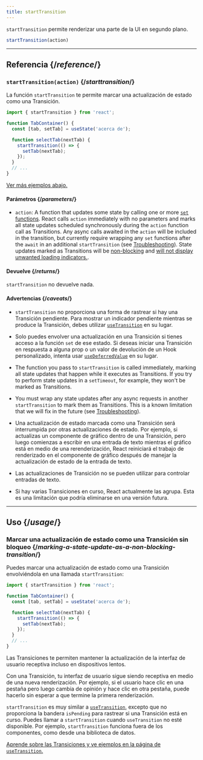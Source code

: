 ```yaml
---
title: startTransition
---
```


<Intro>

`startTransition` permite renderizar una parte de la UI en segundo plano.

```js
startTransition(action)
```

</Intro>

<InlineToc />

---

## Referencia {/*reference*/}

### `startTransition(action)` {/*starttransition*/}

La función `startTransition` te permite marcar una actualización de estado como una Transición.

```js {7,9}
import { startTransition } from 'react';

function TabContainer() {
  const [tab, setTab] = useState('acerca de');

  function selectTab(nextTab) {
    startTransition(() => {
      setTab(nextTab);
    });
  }
  // ...
}
```

[Ver más ejemplos abajo.](#usage)

#### Parámetros {/*parameters*/}

* `action`: A function that updates some state by calling one or more [`set` functions](/reference/react/useState#setstate). React calls `action` immediately with no parameters and marks all state updates scheduled synchronously during the `action` function call as Transitions. Any async calls awaited in the `action` will be included in the transition, but currently require wrapping any `set` functions after the `await` in an additional `startTransition` (see [Troubleshooting](/reference/react/useTransition#react-doesnt-treat-my-state-update-after-await-as-a-transition)). State updates marked as Transitions will be [non-blocking](#marking-a-state-update-as-a-non-blocking-transition) and [will not display unwanted loading indicators.](/reference/react/useTransition#preventing-unwanted-loading-indicators).

#### Devuelve {/*returns*/}

`startTransition` no devuelve nada.

#### Advertencias {/*caveats*/}

* `startTransition` no proporciona una forma de rastrear si hay una Transición pendiente. Para mostrar un indicador pendiente mientras se produce la Transición, debes utilizar [`useTransition`](/reference/react/useTransition) en su lugar.

* Solo puedes envolver una actualización en una Transición si tienes acceso a la función `set`  de ese estado. Si deseas iniciar una Transición en respuesta a alguna prop o un valor de devolución de un Hook personalizado, intenta usar [`useDeferredValue`](/reference/react/useDeferredValue) en su lugar.

* The function you pass to `startTransition` is called immediately, marking all state updates that happen while it executes as Transitions. If you try to perform state updates in a `setTimeout`, for example, they won't be marked as Transitions.

* You must wrap any state updates after any async requests in another `startTransition` to mark them as Transitions. This is a known limitation that we will fix in the future (see [Troubleshooting](/reference/react/useTransition#react-doesnt-treat-my-state-update-after-await-as-a-transition)).

* Una actualización de estado marcada como una Transición será interrumpida por otras actualizaciones de estado. Por ejemplo, si actualizas un componente de gráfico dentro de una Transición, pero luego comienzas a escribir en una entrada de texto mientras el gráfico está en medio de una rerenderización, React reiniciará el trabajo de renderizado en el componente de gráfico después de manejar la actualización de estado de la entrada de texto.

* Las actualizaciones de Transición no se pueden utilizar para controlar entradas de texto.

* Si hay varias Transiciones en curso, React actualmente las agrupa. Esta es una limitación que podría eliminarse en una versión futura.

---

## Uso {/*usage*/}

### Marcar una actualización de estado como una Transición sin bloqueo {/*marking-a-state-update-as-a-non-blocking-transition*/}

Puedes marcar una actualización de estado como una Transición envolviéndola en una llamada `startTransition`:

```js {7,9}
import { startTransition } from 'react';

function TabContainer() {
  const [tab, setTab] = useState('acerca de');

  function selectTab(nextTab) {
    startTransition(() => {
      setTab(nextTab);
    });
  }
  // ...
}
```

Las Transiciones te permiten mantener la actualización de la interfaz de usuario receptiva incluso en dispositivos lentos.

Con una Transición, tu interfaz de usuario sigue siendo receptiva en medio de una nueva renderización. Por ejemplo, si el usuario hace clic en una pestaña pero luego cambia de opinión y hace clic en otra pestaña, puede hacerlo sin esperar a que termine la primera renderización.

<Note>

`startTransition` es muy similar a [`useTransition`](/reference/react/useTransition), excepto que no proporciona la bandera `isPending` para rastrear si una Transición está en curso. Puedes llamar a `startTransition` cuando `useTransition` no esté disponible. Por ejemplo, `startTransition` funciona fuera de los componentes, como desde una biblioteca de datos.

[Aprende sobre las Transiciones y ve ejemplos en la página de `useTransition`.](/reference/react/useTransition)

</Note>
